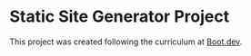 # Static Site Generator Project

This project was created following the curriculum at [Boot.dev](https://www.boot.dev).
